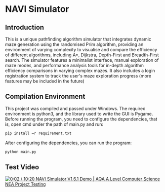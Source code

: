 # NAVI Simulator
## Introduction
This is a unique pathfinding algorithm simulator that integrates dynamic maze generation using the randomised Prim algorithm, providing an environment of varying complexity to visualise and compare the efficiency of different algorithms, including A*, Dijkstra, Depth-First and Breadth-First search. The simulator features a minimalist interface, manual exploration of maze modes, and performance analysis tools for in-depth algorithm efficiency comparisons in varying complex mazes. It also includes a login registration system to track the user's maze exploration progress (more features may be included in the future)
## Compilation Environment
This project was compiled and passed under Windows. The required environment is python3, and the library used to write the GUI is Pygame. Before running the program, you need to configure the dependencies, that is, open cmd under the path of main.py and run:

```cmd
pip install –r requirement.txt
```

After configuring the dependencies, you can run the program:
```cmd
python main.py
```
## Test Video

[![   0:02 / 10:20  NAVI Simulator V1.6.1 Demo | AQA A Level Computer Science NEA Project Testing](https://res.cloudinary.com/marcomontalbano/image/upload/v1707124330/video_to_markdown/images/youtube--H9Th-BktndI-c05b58ac6eb4c4700831b2b3070cd403.jpg)](https://www.youtube.com/watch?v=H9Th-BktndI "   0:02 / 10:20  NAVI Simulator V1.6.1 Demo | AQA A Level Computer Science NEA Project Testing")
